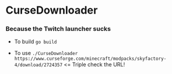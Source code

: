 # CurseDownloader
### Because the Twitch launcher sucks

* To build `go build`

* To use `./CurseDownloader https://www.curseforge.com/minecraft/modpacks/skyfactory-4/download/2724357` <= Triple check the URL!
